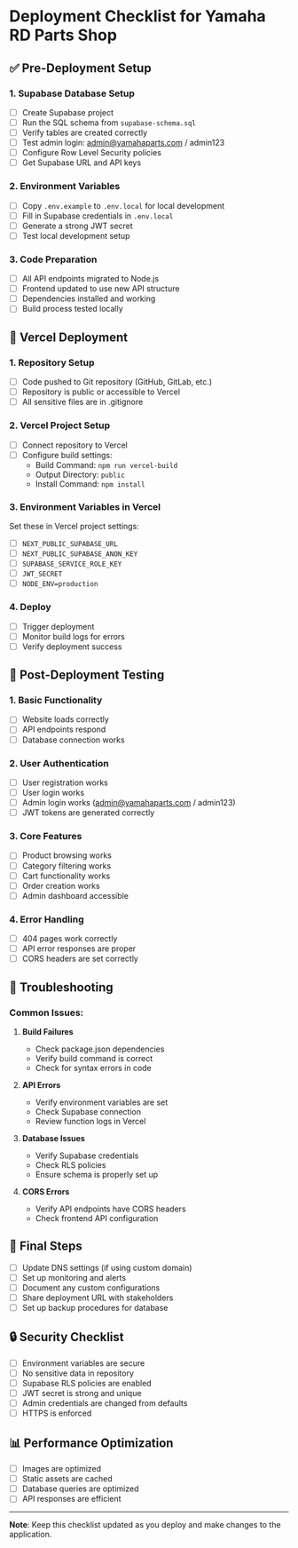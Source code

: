 # Deployment Checklist for Yamaha RD Parts Shop

## ✅ Pre-Deployment Setup

### 1. Supabase Database Setup
- [ ] Create Supabase project
- [ ] Run the SQL schema from `supabase-schema.sql`
- [ ] Verify tables are created correctly
- [ ] Test admin login: admin@yamahaparts.com / admin123
- [ ] Configure Row Level Security policies
- [ ] Get Supabase URL and API keys

### 2. Environment Variables
- [ ] Copy `.env.example` to `.env.local` for local development
- [ ] Fill in Supabase credentials in `.env.local`
- [ ] Generate a strong JWT secret
- [ ] Test local development setup

### 3. Code Preparation
- [ ] All API endpoints migrated to Node.js
- [ ] Frontend updated to use new API structure
- [ ] Dependencies installed and working
- [ ] Build process tested locally

## 🚀 Vercel Deployment

### 1. Repository Setup
- [ ] Code pushed to Git repository (GitHub, GitLab, etc.)
- [ ] Repository is public or accessible to Vercel
- [ ] All sensitive files are in .gitignore

### 2. Vercel Project Setup
- [ ] Connect repository to Vercel
- [ ] Configure build settings:
  - Build Command: `npm run vercel-build`
  - Output Directory: `public`
  - Install Command: `npm install`

### 3. Environment Variables in Vercel
Set these in Vercel project settings:
- [ ] `NEXT_PUBLIC_SUPABASE_URL`
- [ ] `NEXT_PUBLIC_SUPABASE_ANON_KEY`
- [ ] `SUPABASE_SERVICE_ROLE_KEY`
- [ ] `JWT_SECRET`
- [ ] `NODE_ENV=production`

### 4. Deploy
- [ ] Trigger deployment
- [ ] Monitor build logs for errors
- [ ] Verify deployment success

## 🧪 Post-Deployment Testing

### 1. Basic Functionality
- [ ] Website loads correctly
- [ ] API endpoints respond
- [ ] Database connection works

### 2. User Authentication
- [ ] User registration works
- [ ] User login works
- [ ] Admin login works (admin@yamahaparts.com / admin123)
- [ ] JWT tokens are generated correctly

### 3. Core Features
- [ ] Product browsing works
- [ ] Category filtering works
- [ ] Cart functionality works
- [ ] Order creation works
- [ ] Admin dashboard accessible

### 4. Error Handling
- [ ] 404 pages work correctly
- [ ] API error responses are proper
- [ ] CORS headers are set correctly

## 🔧 Troubleshooting

### Common Issues:

1. **Build Failures**
   - Check package.json dependencies
   - Verify build command is correct
   - Check for syntax errors in code

2. **API Errors**
   - Verify environment variables are set
   - Check Supabase connection
   - Review function logs in Vercel

3. **Database Issues**
   - Verify Supabase credentials
   - Check RLS policies
   - Ensure schema is properly set up

4. **CORS Errors**
   - Verify API endpoints have CORS headers
   - Check frontend API configuration

## 📝 Final Steps

- [ ] Update DNS settings (if using custom domain)
- [ ] Set up monitoring and alerts
- [ ] Document any custom configurations
- [ ] Share deployment URL with stakeholders
- [ ] Set up backup procedures for database

## 🔒 Security Checklist

- [ ] Environment variables are secure
- [ ] No sensitive data in repository
- [ ] Supabase RLS policies are enabled
- [ ] JWT secret is strong and unique
- [ ] Admin credentials are changed from defaults
- [ ] HTTPS is enforced

## 📊 Performance Optimization

- [ ] Images are optimized
- [ ] Static assets are cached
- [ ] Database queries are optimized
- [ ] API responses are efficient

---

**Note**: Keep this checklist updated as you deploy and make changes to the application.
